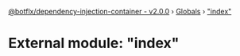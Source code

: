 [@botflx/dependency-injection-container - v2.0.0](../README.md) › [Globals](../globals.md) › ["index"](_index_.md)

# External module: "index"


